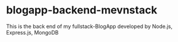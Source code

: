 # blogapp-backend-mevnstack
This is the back end of my fullstack-BlogApp developed by Node.js, Express.js, MongoDB
